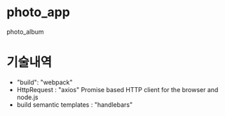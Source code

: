 # photo_app
photo_album

# 기술내역
- "build": "webpack"
- HttpRequest : "axios"
  Promise based HTTP client for the browser and node.js
- build semantic templates : "handlebars"
  
